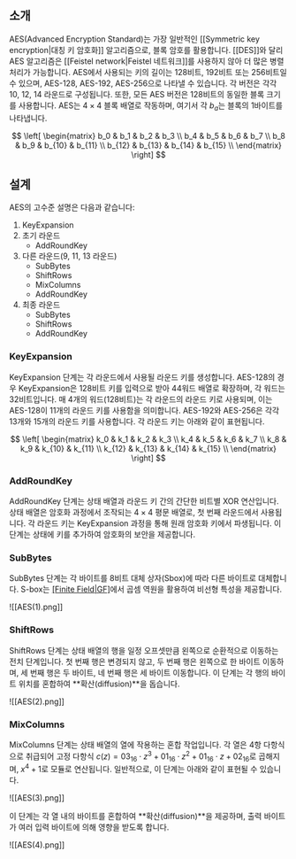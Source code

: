 ## 소개

AES(Advanced Encryption Standard)는 가장 일반적인 [[Symmetric key encryption|대칭 키 암호화]] 알고리즘으로, 블록 암호를 활용합니다. [[DES]]와 달리 AES 알고리즘은 [[Feistel network|Feistel 네트워크]]를 사용하지 않아 더 많은 병렬 처리가 가능합니다. AES에서 사용되는 키의 길이는 128비트, 192비트 또는 256비트일 수 있으며, AES-128, AES-192, AES-256으로 나타낼 수 있습니다. 각 버전은 각각 10, 12, 14 라운드로 구성됩니다. 또한, 모든 AES 버전은 128비트의 동일한 블록 크기를 사용합니다. AES는 $4 \times 4$ 블록 배열로 작동하며, 여기서 각 $b_a$는 블록의 1바이트를 나타냅니다.

$$
\left[ 
\begin{matrix} 
b_0 & b_1 & b_2 & b_3 \\ 
b_4 & b_5 & b_6 & b_7 \\ 
b_8 & b_9 & b_{10} & b_{11} \\ 
b_{12} & b_{13} & b_{14} & b_{15} \\ 
\end{matrix} 
\right]
$$

## 설계

AES의 고수준 설명은 다음과 같습니다:

1. KeyExpansion
2. 초기 라운드
   - AddRoundKey
3. 다른 라운드(9, 11, 13 라운드)
   - SubBytes
   - ShiftRows
   - MixColumns
   - AddRoundKey
4. 최종 라운드
   - SubBytes
   - ShiftRows
   - AddRoundKey

### KeyExpansion

KeyExpansion 단계는 각 라운드에서 사용될 라운드 키를 생성합니다. AES-128의 경우 KeyExpansion은 128비트 키를 입력으로 받아 44워드 배열로 확장하며, 각 워드는 32비트입니다. 매 4개의 워드(128비트)는 각 라운드의 라운드 키로 사용되며, 이는 AES-128이 11개의 라운드 키를 사용함을 의미합니다. AES-192와 AES-256은 각각 13개와 15개의 라운드 키를 사용합니다. 각 라운드 키는 아래와 같이 표현됩니다.

$$
\left[ 
\begin{matrix} 
k_0 & k_1 & k_2 & k_3 \\ 
k_4 & k_5 & k_6 & k_7 \\ 
k_8 & k_9 & k_{10} & k_{11} \\ 
k_{12} & k_{13} & k_{14} & k_{15} \\ 
\end{matrix} 
\right]
$$

### AddRoundKey

AddRoundKey 단계는 상태 배열과 라운드 키 간의 간단한 비트별 XOR 연산입니다. 상태 배열은 암호화 과정에서 조작되는 $4 \times 4$ 평문 배열로, 첫 번째 라운드에서 사용됩니다. 각 라운드 키는 KeyExpansion 과정을 통해 원래 암호화 키에서 파생됩니다. 이 단계는 상태에 키를 추가하여 암호화의 보안을 제공합니다.

### SubBytes

SubBytes 단계는 각 바이트를 8비트 대체 상자(Sbox)에 따라 다른 바이트로 대체합니다. S-box는 [[Finite Field|GF]]($2^8$)에서 곱셈 역원을 활용하여 비선형 특성을 제공합니다.

![[AES(1).png]]

### ShiftRows

ShiftRows 단계는 상태 배열의 행을 일정 오프셋만큼 왼쪽으로 순환적으로 이동하는 전치 단계입니다. 첫 번째 행은 변경되지 않고, 두 번째 행은 왼쪽으로 한 바이트 이동하며, 세 번째 행은 두 바이트, 네 번째 행은 세 바이트 이동합니다. 이 단계는 각 행의 바이트 위치를 혼합하여 **확산(diffusion)**을 돕습니다.

![[AES(2).png]]

### MixColumns

MixColumns 단계는 상태 배열의 열에 작용하는 혼합 작업입니다. 각 열은 4항 다항식으로 취급되어 고정 다항식 $c(z)={03}_{16}\cdot z^{3}+{01}_{16}\cdot z^{2}+{01}_{16}\cdot z+{02}_{16}$로 곱해지며, $x^4 + 1$로 모듈로 연산됩니다. 일반적으로, 이 단계는 아래와 같이 표현될 수 있습니다.

![[AES(3).png]]

이 단계는 각 열 내의 바이트를 혼합하여 **확산(diffusion)**을 제공하며, 출력 바이트가 여러 입력 바이트에 의해 영향을 받도록 합니다.

![[AES(4).png]]